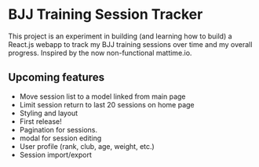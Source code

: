 # BJJ Training Session Tracker

This project is an experiment in building (and learning how to build) a React.js webapp to track my BJJ training sessions over time and my overall progress. Inspired by the now non-functional mattime.io.

## Upcoming features

- Move session list to a model linked from main page
- Limit session return to last 20 sessions on home page
- Styling and layout
- First release!
- Pagination for sessions.
- modal for session editing
- User profile (rank, club, age, weight, etc.)
- Session import/export
